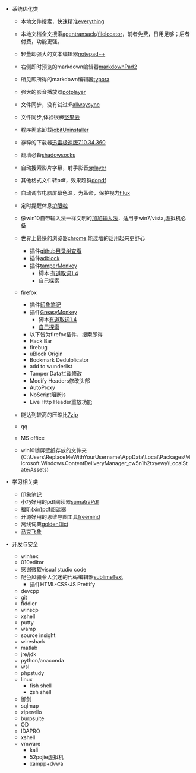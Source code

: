 
* 系统优化类
    * 本地文件搜索，快速精准[everything](http://www.voidtools.com/)
    * 本地文档全文搜索[agentransack](https://www.mythicsoft.com/agentransack/download)/[filelocator](https://www.mythicsoft.com/filelocatorpro/download)，前者免费，日用足够；后者付费，功能更强。
    * 轻量却强大的文本编辑器[notepad++](https://notepad-plus-plus.org/)
    * 右侧即时预览的markdown编辑器[markdownPad2](http://markdownpad.com/)
    * 所见即所得的markdown编辑器[typora](https://typora.io/)
    * 强大的影音播放器[potplayer](http://potplayer.daum.net/?lang=zh_CN)
    * 文件同步，没有试过:P[allwaysync](https://allwaysync.com/)
    * 文件同步,体验很棒[坚果云](https://www.jianguoyun.com/)
    * 程序彻底卸载[iobitUninstaller](https://iobit-uninstaller.en.softonic.com/)
    * 存粹的下载器[迅雷极速版7.10.34.360]( http://down.sandai.net/thunderspeed/ThunderSpeed1.0.34.360.exe)
    * 翻墙必备[shadowsocks](https://github.com/shadowsocks)
    * 自动搜索影片字幕，射手影音[splayer](http://www.splayer.org/)
    * 其他格式文件转pdf，效果超群[dopdf](http://www.dopdf.com/quick-download.php)
    * 自动调节电脑屏幕色温，为革命，保护视力[f.lux](https://justgetflux.com/)
    * 定时提醒休息[护眼啦](http://www.443w.com/hu/)
    * 像win10自带输入法一样文明的[加加输入法](http://dir.jjol.cn/Pyjj/index.aspx)，适用于win7/vista,虚拟机必备
    * 世界上最快的浏览器[chrome](http://www.google.cn/chrome/browser/desktop/index.html),能过墙的话用起来更舒心
        * 插件[github目录树查看](https://chrome.google.com/webstore/detail/octotree/bkhaagjahfmjljalopjnoealnfndnagc)
        * 插件[adblock](https://chrome.google.com/webstore/search/adblock)
        * 插件[tamperMonkey](http://tampermonkey.net/index.php?version=4.2.7&ext=dhdg&show=dhdg)
            * 脚本 [有道取词1.4](https://greasyfork.org/zh-CN/scripts/12758-youdaodict)
            * [自己探索](https://greasyfork.org/zh-CN/scripts/)

    * firefox
        * 插件[印象笔记]()
        * 插件[GreasyMonkey](https://addons.mozilla.org/zh-CN/firefox/addon/greasemonkey/?src=search) 
            * 脚本[有道取词1.4](https://greasyfork.org/zh-CN/scripts/12758-youdaodict)
            * [自己探索](https://greasyfork.org/zh-CN/scripts/)
        * 以下皆为firefox插件，搜索即得
        * Hack Bar
        * firebug
        * uBlock Origin
        * Bookmark Dedulplicator
        * add to wunderlist
        * Tamper Data拦截修改
        * Modify Headers修改头部
        * AutoProxy
        * NoScript阻断js
        * Live Http Header重放功能

    * 能达到较高的压缩比[7zip](http://www.7-zip.org/)
    * qq
    * MS office
    * win10锁屏壁纸存放的文件夹(C:\Users\ReplaceMeWithYourUsername\AppData\Local\Packages\Microsoft.Windows.ContentDeliveryManager_cw5n1h2txyewy\LocalState\Assets)

* 学习相关类
    * [印象笔记](https://www.yinxiang.com/)
    * 小巧好用的pdf阅读器[sumatraPdf](https://www.sumatrapdfreader.org/free-pdf-reader.html)
    * [福昕(xin)pdf阅读器](https://www.foxitsoftware.cn/downloads/)
    * 开源好用的思维导图工具[freemind](https://sourceforge.net/projects/freemind/)
    * 离线词典[goldenDict](http://goldendict.org/)
    * [马克飞象](https://maxiang.io/)

* 开发与安全
    * winhex
    * 010editor
    * 感谢微软visual studio code
    * 配色风骚令人沉迷的代码编辑器[sublimeText](http://www.sublimetext.com/)
        *  插件HTML-CSS-JS Prettify
    * devcpp
    * git
    * fiddler
    * winscp
    * xshell
    * putty
    * wamp
    * source insight
    * wireshark
    * matlab
    * jre/jdk
    * python/anaconda
    * wsl
    * phpstudy
    * linux
        * fish shell
        * zsh shell
    * 御剑
    * sqlmap
    * ziperello
    * burpsuite
    * OD
    * IDAPRO
    * xshell
    * vmware
        * kali
        * 52pojie虚拟机
        * xampp+dvwa



